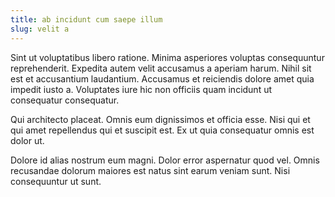 ```yaml
---
title: ab incidunt cum saepe illum
slug: velit a
---
```


Sint ut voluptatibus libero ratione. Minima asperiores voluptas consequuntur reprehenderit. Expedita autem velit accusamus a aperiam harum. Nihil sit est et accusantium laudantium. Accusamus et reiciendis dolore amet quia impedit iusto a. Voluptates iure hic non officiis quam incidunt ut consequatur consequatur.

Qui architecto placeat. Omnis eum dignissimos et officia esse. Nisi qui et qui amet repellendus qui et suscipit est. Ex ut quia consequatur omnis est dolor ut.

Dolore id alias nostrum eum magni. Dolor error aspernatur quod vel. Omnis recusandae dolorum maiores est natus sint earum veniam sunt. Nisi consequuntur ut sunt.
